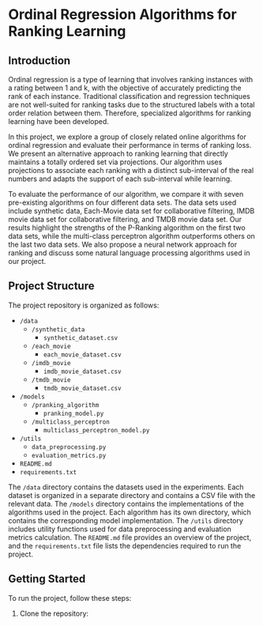 # Ordinal Regression Algorithms for Ranking Learning

## Introduction

Ordinal regression is a type of learning that involves ranking instances with a rating between 1 and k, with the objective of accurately predicting the rank of each instance. Traditional classification and regression techniques are not well-suited for ranking tasks due to the structured labels with a total order relation between them. Therefore, specialized algorithms for ranking learning have been developed.

In this project, we explore a group of closely related online algorithms for ordinal regression and evaluate their performance in terms of ranking loss. We present an alternative approach to ranking learning that directly maintains a totally ordered set via projections. Our algorithm uses projections to associate each ranking with a distinct sub-interval of the real numbers and adapts the support of each sub-interval while learning.

To evaluate the performance of our algorithm, we compare it with seven pre-existing algorithms on four different data sets. The data sets used include synthetic data, Each-Movie data set for collaborative filtering, IMDB movie data set for collaborative filtering, and TMDB movie data set. Our results highlight the strengths of the P-Ranking algorithm on the first two data sets, while the multi-class perceptron algorithm outperforms others on the last two data sets. We also propose a neural network approach for ranking and discuss some natural language processing algorithms used in our project.

## Project Structure

The project repository is organized as follows:

- `/data`
  - `/synthetic_data`
    - `synthetic_dataset.csv`
  - `/each_movie`
    - `each_movie_dataset.csv`
  - `/imdb_movie`
    - `imdb_movie_dataset.csv`
  - `/tmdb_movie`
    - `tmdb_movie_dataset.csv`
- `/models`
  - `/pranking_algorithm`
    - `pranking_model.py`
  - `/multiclass_perceptron`
    - `multiclass_perceptron_model.py`
- `/utils`
  - `data_preprocessing.py`
  - `evaluation_metrics.py`
- `README.md`
- `requirements.txt`

The `/data` directory contains the datasets used in the experiments. Each dataset is organized in a separate directory and contains a CSV file with the relevant data. The `/models` directory contains the implementations of the algorithms used in the project. Each algorithm has its own directory, which contains the corresponding model implementation. The `/utils` directory includes utility functions used for data preprocessing and evaluation metrics calculation. The `README.md` file provides an overview of the project, and the `requirements.txt` file lists the dependencies required to run the project.

## Getting Started

To run the project, follow these steps:

1. Clone the repository:
